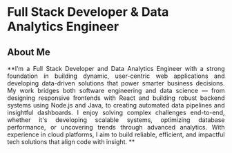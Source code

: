 # Full Stack Developer & Data Analytics Engineer


## About Me

<div align="justify">**I’m a Full Stack Developer and Data Analytics Engineer with a strong foundation in building dynamic, user-centric web applications and developing data-driven solutions that power smarter business decisions. My work bridges both software engineering and data science — from designing responsive frontends with React and building robust backend systems using Node.js and Java, to creating automated data pipelines and insightful dashboards. I enjoy solving complex challenges end-to-end, whether it's developing scalable systems, optimizing database performance, or uncovering trends through advanced analytics. With experience in cloud platforms, I aim to build reliable, efficient, and impactful tech solutions that align code with insight.
**</div>
